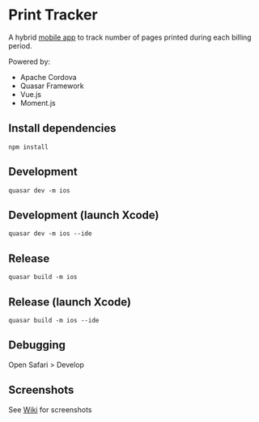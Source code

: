 # Print Tracker

A hybrid [mobile app](https://github.com/sendtorrk/ptracker/wiki) to track number of pages printed during each billing period.

Powered by:

* Apache Cordova
* Quasar Framework
* Vue.js
* Moment.js

## Install dependencies
```
npm install
```

## Development
```
quasar dev -m ios
```

## Development (launch Xcode)
```
quasar dev -m ios --ide
```

## Release
```
quasar build -m ios
```

## Release (launch Xcode)
```
quasar build -m ios --ide
```

## Debugging 

Open Safari > Develop

## Screenshots

See [Wiki](https://github.com/sendtorrk/ptracker/wiki) for screenshots

